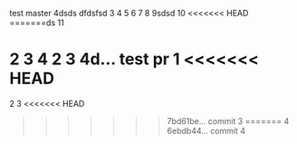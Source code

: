 test master 4dsds
dfdsfsd
3
4
5
6
7
8
9sdsd
10
<<<<<<< HEAD
=======ds
11

2
3
4
2
3
4d... test pr
1
<<<<<<< HEAD
=======
2
3
<<<<<<< HEAD
>>>>>>> 7bd61be... commit 3
=======
4
>>>>>>> 6ebdb44... commit 4
